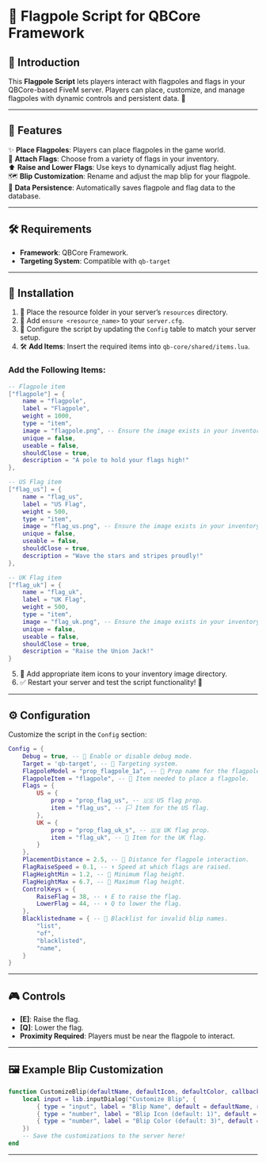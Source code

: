 # 🎌 Flagpole Script for QBCore Framework

## 📖 Introduction
This **Flagpole Script** lets players interact with flagpoles and flags in your QBCore-based FiveM server. Players can place, customize, and manage flagpoles with dynamic controls and persistent data. 🏴

---

## 🌟 Features
✨ **Place Flagpoles**: Players can place flagpoles in the game world.  
🎏 **Attach Flags**: Choose from a variety of flags in your inventory.  
⬆️ **Raise and Lower Flags**: Use keys to dynamically adjust flag height.  
🗺️ **Blip Customization**: Rename and adjust the map blip for your flagpole.  
💾 **Data Persistence**: Automatically saves flagpole and flag data to the database.

---

## 🛠️ Requirements
- **Framework**: QBCore Framework.  
- **Targeting System**: Compatible with `qb-target`

---

## 🚀 Installation
1. 📂 Place the resource folder in your server’s `resources` directory.  
2. 📝 Add `ensure <resource_name>` to your `server.cfg`.  
3. 🔧 Configure the script by updating the `Config` table to match your server setup.  
4. 🛠️ **Add Items**: Insert the required items into `qb-core/shared/items.lua`.  

### Add the Following Items:
```lua
-- Flagpole item
["flagpole"] = {
    name = "flagpole",
    label = "Flagpole",
    weight = 1000,
    type = "item",
    image = "flagpole.png", -- Ensure the image exists in your inventory images folder
    unique = false,
    useable = false,
    shouldClose = true,
    description = "A pole to hold your flags high!"
},

-- US Flag item
["flag_us"] = {
    name = "flag_us",
    label = "US Flag",
    weight = 500,
    type = "item",
    image = "flag_us.png", -- Ensure the image exists in your inventory images folder
    unique = false,
    useable = false,
    shouldClose = true,
    description = "Wave the stars and stripes proudly!"
},

-- UK Flag item
["flag_uk"] = {
    name = "flag_uk",
    label = "UK Flag",
    weight = 500,
    type = "item",
    image = "flag_uk.png", -- Ensure the image exists in your inventory images folder
    unique = false,
    useable = false,
    shouldClose = true,
    description = "Raise the Union Jack!"
}
```

5. 🎨 Add appropriate item icons to your inventory image directory.  
6. ✅ Restart your server and test the script functionality! 🚩

---

## ⚙️ Configuration
Customize the script in the `Config` section:

```lua
Config = {
    Debug = true, -- 🐛 Enable or disable debug mode.
    Target = 'qb-target', -- 🎯 Targeting system.
    FlagpoleModel = "prop_flagpole_1a", -- 🎋 Prop name for the flagpole.
    FlagpoleItem = "flagpole", -- 🎒 Item needed to place a flagpole.
    Flags = {
        US = {
            prop = "prop_flag_us", -- 🇺🇸 US flag prop.
            item = "flag_us", -- 🏳️ Item for the US flag.
        },
        UK = {
            prop = "prop_flag_uk_s", -- 🇬🇧 UK flag prop.
            item = "flag_uk", -- 🏴 Item for the UK flag.
        }
    },
    PlacementDistance = 2.5, -- 📏 Distance for flagpole interaction.
    FlagRaiseSpeed = 0.1, -- ⬆️ Speed at which flags are raised.
    FlagHeightMin = 1.2, -- 📐 Minimum flag height.
    FlagHeightMax = 6.7, -- 📐 Maximum flag height.
    ControlKeys = {
        RaiseFlag = 38, -- ⬆️ E to raise the flag.
        LowerFlag = 44, -- ⬇️ Q to lower the flag.
    },
    Blacklistedname = { -- 🚫 Blacklist for invalid blip names.
        "list",
        "of",
        "blacklisted",
        "name",
    }
}
```
---

## 🎮 Controls
- **[E]**: Raise the flag.  
- **[Q]**: Lower the flag.  
- **Proximity Required**: Players must be near the flagpole to interact.

---

## 🖼️ Example Blip Customization
```lua
function CustomizeBlip(defaultName, defaultIcon, defaultColor, callback)
    local input = lib.inputDialog("Customize Blip", {
        { type = "input", label = "Blip Name", default = defaultName, required = true },
        { type = "number", label = "Blip Icon (default: 1)", default = defaultIcon or 1 },
        { type = "number", label = "Blip Color (default: 3)", default = defaultColor or 3 },
    })
    -- Save the customizations to the server here!
end
```
---